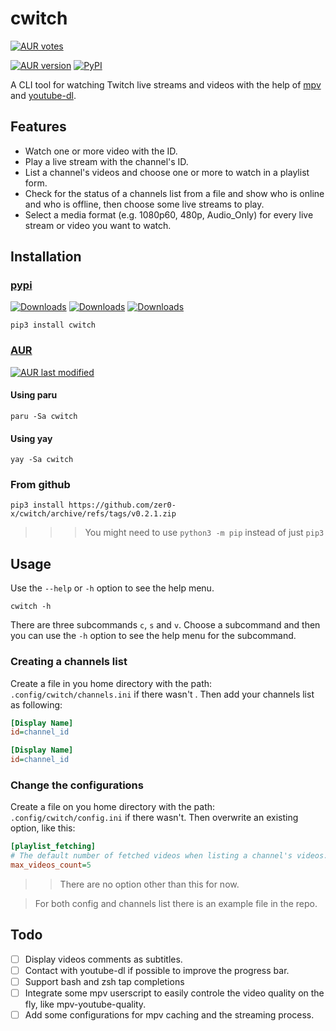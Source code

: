 # cwitch

[![AUR votes](https://img.shields.io/aur/votes/cwitch?label=AUR%20votes)](https://aur.archlinux.org/packages/cwitch)

[![AUR version](https://img.shields.io/aur/version/cwitch?label=AUR)](https://aur.archlinux.org/packages/cwitch)
[![PyPI](https://img.shields.io/pypi/v/cwitch)](https://pypi.org/project/cwitch/)

A CLI tool for watching Twitch live streams and videos with the help of [mpv](https://mpv.io/) and [youtube-dl](https://youtube-dl.org/).

## Features

-   Watch one or more video with the ID.
-   Play a live stream with the channel's ID.
-   List a channel's videos and choose one or more to watch in a playlist form.
-   Check for the status of a channels list from a file and show who is online and who is offline, then choose some live streams to play.
-   Select a media format (e.g. 1080p60, 480p, Audio_Only) for every live stream or video you want to watch.

## Installation

### [pypi](https://pypi.org/project/cwitch/)

[![Downloads](https://static.pepy.tech/personalized-badge/cwitch?period=total&units=international_system&left_color=grey&right_color=brightgreen&left_text=Downloads)](https://pepy.tech/project/cwitch)
[![Downloads](https://static.pepy.tech/personalized-badge/cwitch?period=month&units=international_system&left_color=grey&right_color=brightgreen&left_text=Downloads/month)](https://pepy.tech/project/cwitch)
[![Downloads](https://static.pepy.tech/personalized-badge/cwitch?period=week&units=international_system&left_color=grey&right_color=brightgreen&left_text=Downloads/week)](https://pepy.tech/project/cwitch)

```
pip3 install cwitch
```

### [AUR](https://aur.archlinux.org/packages/cwitch)

[![AUR last modified](https://img.shields.io/aur/last-modified/cwitch)](https://aur.archlinux.org/cgit/aur.git/log/?h=cwitch)

#### Using paru
```shell
paru -Sa cwitch
```

#### Using yay
```shell
yay -Sa cwitch
```

### From github

```shell
pip3 install https://github.com/zer0-x/cwitch/archive/refs/tags/v0.2.1.zip
```

> > > You might need to use `python3 -m pip` instead of just `pip3`

## Usage

Use the `--help` or `-h` option to see the help menu.

```shell
cwitch -h
```

There are three subcommands `c`, `s` and `v`. Choose a subcommand and then you can use the `-h` option to see the help menu for the subcommand.

### Creating a channels list

Create a file in you home directory with the path: `.config/cwitch/channels.ini` if there wasn't . Then add your channels list as following:

```ini
[Display Name]
id=channel_id

[Display Name]
id=channel_id
```

### Change the configurations

Create a file on you home directory with the path: `.config/cwitch/config.ini` if there wasn't. Then overwrite an existing option, like this:

```ini
[playlist_fetching]
# The default number of fetched videos when listing a channel's videos.
max_videos_count=5
```

> > There are no option other than this for now.

> For both config and channels list there is an example file in the repo.

## Todo
- [ ] Display videos comments as subtitles.
- [ ] Contact with youtube-dl if possible to improve the progress bar.
- [ ] Support bash and zsh tap completions
- [ ] Integrate some mpv userscript to easily controle the video quality on the fly, like mpv-youtube-quality.
- [ ] Add some configurations for mpv caching and the streaming process.
